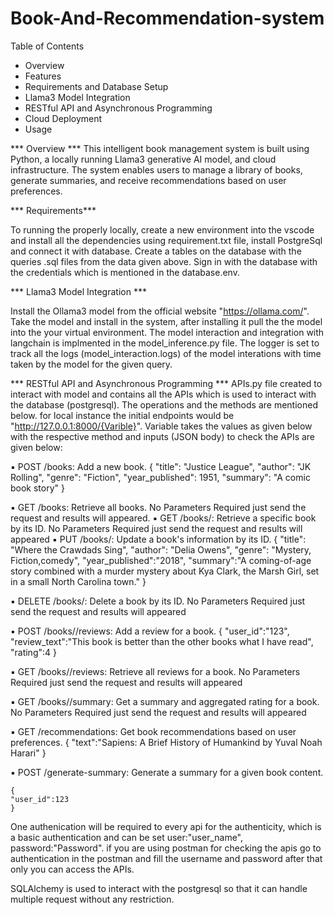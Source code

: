 # Book-And-Recommendation-system

Table of Contents
* Overview
* Features
* Requirements and Database Setup
* Llama3 Model Integration
* RESTful API and Asynchronous Programming
* Cloud Deployment
* Usage

*** Overview ***
This intelligent book management system is built using Python, a locally running Llama3 generative AI model, and cloud infrastructure. The system enables users to manage a library of books, generate summaries, and receive recommendations based on user preferences.

*** Requirements*** 

To running the properly locally, create a new environment into the vscode and install all the dependencies using requirement.txt file, install PostgreSql and connect it with database.
Create a tables on the database with the queries .sql files from the data given above. Sign in with the database with the credentials which is mentioned in the database.env. 

*** Llama3 Model Integration ***

Install the Ollama3 model from the official website "https://ollama.com/". Take the model and install in the system, after installing it pull the the model into the your virtual environment. The model interaction and integration with langchain is implmented in the model_inference.py file. The logger is set to track all the logs (model_interaction.logs) of the model interations with time taken by the model for the given query.

*** RESTful API and Asynchronous Programming *** 
APIs.py file created to interact with model and contains all the APIs which is used to interact with the database (postgresql). The operations and the methods are mentioned below. for local instance the initial endpoints would be "http://127.0.0.1:8000/{Varible}". Variable takes the values as given below with the respective method and inputs (JSON body) to check the APIs are given below: 

▪ POST /books: Add a new book.
    {
  "title": "Justice League",
  "author": "JK Rolling",
  "genre": "Fiction",
  "year_published": 1951,
  "summary": "A comic book story"
  }

▪ GET /books: Retrieve all books.
    No Parameters Required just send the request and results will appeared.
▪ GET /books/<id>: Retrieve a specific book by its ID.
    No Parameters Required just send the request and results will appeared
▪ PUT /books/<id>: Update a book's information by its ID.
    {
    "title": "Where the Crawdads Sing",
    "author": "Delia Owens",
    "genre": "Mystery, Fiction,comedy",
    "year_published":"2018",
    "summary":"A coming-of-age story combined with a murder mystery about Kya Clark, the Marsh Girl, set in a small North Carolina town."
    }

▪ DELETE /books/<id>: Delete a book by its ID.
    No Parameters Required just send the request and results will appeared
  
▪ POST /books/<id>/reviews: Add a review for a book.
    {
    "user_id":"123",
    "review_text":"This book is better than the other books what I have read",
    "rating":4
    }
  
▪ GET /books/<id>/reviews: Retrieve all reviews for a book.
    No Parameters Required just send the request and results will appeared
    
▪ GET /books/<id>/summary: Get a summary and aggregated rating for a book.
    No Parameters Required just send the request and results will appeared
  
▪ GET /recommendations: Get book recommendations based on user preferences.
    {
    "text":"Sapiens: A Brief History of Humankind by Yuval Noah Harari"
    }

▪ POST /generate-summary: Generate a summary for a given book content.

    {
    "user_id":123
    }

One authenication will be required to every api for the authenticity, which is a basic authentication and can be set user:"user_name", password:"Password". if you are using postman for checking the apis go to authentication in the postman and fill the username and password after that only you can access the APIs.

SQLAlchemy is used to interact with the postgresql so that it can handle multiple request without any restriction. 





